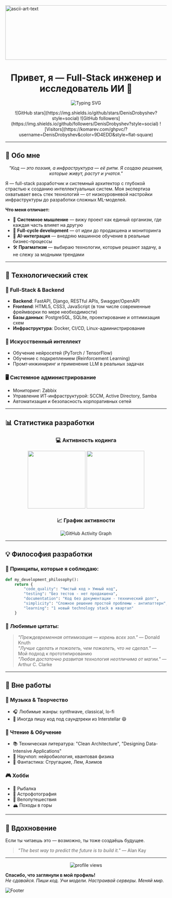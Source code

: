 
<img width="946" height="170" alt="ascii-art-text" src="https://github.com/user-attachments/assets/08340190-e069-4786-9a3c-f9434eb129c1" />

<h1 align="center">Привет, я — Full-Stack инженер и исследователь ИИ 🚀</h1>

<p align="center">
  <img src="https://readme-typing-svg.demolab.com?font=Fira+Code&size=20&duration=3000&pause=500&color=9D4EDD&center=true&vCenter=true&width=600&lines=FastAPI+%7C+Django+%7C+REST+APIs;PostgreSQL+%7C+SQLite+%7C+Docker;Neural+Networks+%7C+Reinforcement+Learning;Zabbix+%7C+Active+Directory+%7C+SCCM;Prompt+Engineering+%7C+System+Design" alt="Typing SVG" />
</p>

<div align="center">
![GitHub stars](https://img.shields.io/github/stars/DenisDrobyshev?style=social)
![GitHub followers](https://img.shields.io/github/followers/DenisDrobyshev?style=social)
![Visitors](https://komarev.com/ghpvc/?username=DenisDrobyshev&color=9D4EDD&style=flat-square)
</div>

---

## 🌟 Обо мне

<div align="center">

*"Код — это поэзия, а инфраструктура — её ритм. Я создаю решения, которые живут, растут и учатся."*

</div>

Я — full-stack разработчик и системный архитектор с глубокой страстью к созданию интеллектуальных систем. Моя экспертиза охватывает весь стек технологий — от низкоуровневой настройки инфраструктуры до разработки сложных ML-моделей. 

**Что меня отличает:**
- 🧩 **Системное мышление** — вижу проект как единый организм, где каждая часть влияет на другую
- 🔄 **Full-cycle development** — от идеи до продакшена и мониторинга
- 🤖 **AI-интеграция** — внедряю машинное обучение в реальные бизнес-процессы
- 🛠 **Прагматизм** — выбираю технологии, которые решают задачу, а не слежу за модными трендами

---
## 💼 Технологический стек

### 🧠 Full-Stack & Backend
- **Backend**: FastAPI, Django, RESTful APIs, Swagger/OpenAPI
- **Frontend**: HTML5, CSS3, JavaScript (в том числе современные фреймворки по мере необходимости)
- **Базы данных**: PostgreSQL, SQLite, проектирование и оптимизация схем
- **Инфраструктура**: Docker, CI/CD, Linux-администрирование

### 🤖 Искусственный интеллект
- Обучение нейросетей (PyTorch / TensorFlow)
- Обучение с подкреплением (Reinforcement Learning)
- Промт-инжиниринг и применение LLM в реальных задачах

### 🖥️ Системное администрирование
- Мониторинг: Zabbix
- Управление ИТ-инфраструктурой: SCCM, Active Directory, Samba
- Автоматизация и безопасность корпоративных сетей

---

## 📊 Статистика разработки

<div align="center">

### 💻 Активность кодинга

<!-- GitHub Stats Cards -->
<img height="180em" src="https://github-readme-stats.vercel.app/api?username=DenisDrobyshev&show_icons=true&theme=radical&count_private=true&include_all_commits=true&hide_border=true" />
<img height="180em" src="https://github-readme-stats.vercel.app/api/top-langs/?username=DenisDrobyshev&layout=compact&theme=radical&hide_border=true&langs_count=8" />

### 📈 График активности

![GitHub Activity Graph](https://github-readme-activity-graph.vercel.app/graph?username=DenisDrobyshev&theme=react-dark&hide_border=true&area=true)

</div>

---

## 💡 Философия разработки

### 🎯 **Принципы, которые я соблюдаю:**
```python
def my_development_philosophy():
    return {
        "code_quality": "Чистый код > Умный код",
        "testing": "Без тестов - нет продакшена", 
        "documentation": "Код без документации - технический долг",
        "simplicity": "Сложное решение простой проблемы - антипаттерн",
        "learning": "1 новый technology stack в квартал"
    }
```

### 📖 **Любимые цитаты:**
> *"Преждевременная оптимизация — корень всех зол."* — Donald Knuth  
> *"Лучше сделать и пожалеть, чем пожалеть, что не сделал."* — Мой подход к прототипированию  
> *"Любая достаточно развитая технология неотличима от магии."* — Arthur C. Clarke

---

## 🌈 Вне работы

### 🎵 **Музыка & Творчество**
- 🎧 Любимые жанры: synthwave, classical, lo-fi
- 🎵 Иногда пишу код под саундтреки из Interstellar 😄

### 📖 **Чтение & Обучение**
- 📚 Техническая литература: "Clean Architecture", "Designing Data-Intensive Applications"
- 🧠 Научпоп: нейробиология, квантовая физика
- 🌌 Фантастика: Стругацкие, Лем, Азимов

### 🎮 **Хобби**
- 🎣 Рыбалка
- 🔭 Астрофотография
- 🚴 Велопутешествия 
- 🏔️ Походы в горы

---

## 🌈 Вдохновение

Если ты читаешь это — возможно, ты тоже создаёшь будущее.  

> *"The best way to predict the future is to build it."* — Alan Kay

---

<p align="center">
  <img src="https://komarev.com/ghpvc/?username=DenisDrobyshev&color=9D4EDD&style=flat-square" alt="profile views" />
</p>

**Спасибо, что заглянули в мой профиль!**  
*Не сдавайся. Пиши код. Учи модели. Настраивай серверы. Меняй мир.*

![Footer](https://capsule-render.vercel.app/api?type=waving&color=gradient&height=100&section=footer)

</div>

